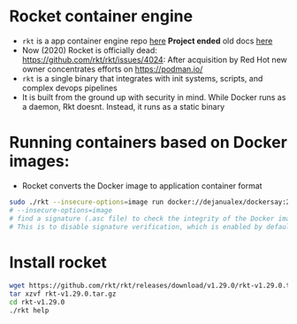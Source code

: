# Rocket container engine

* `rkt` is a app container engine repo [here](https://github.com/rkt/rkt) **Project ended** old docs [here](https://rocket.readthedocs.io/en/latest/Documentation/trying-out-rkt/)
* Now (2020) Rocket is officially dead: https://github.com/rkt/rkt/issues/4024: After acquisition by Red Hot new owner concentrates efforts on https://podman.io/
* `rkt` is a single binary that integrates with init systems, scripts, and complex devops pipelines
* It is built from the ground up with security in mind. While Docker runs as a daemon, Rkt doesnt. Instead, it runs as a static binary

# Running containers based on Docker images:

* Rocket converts the Docker image to application container format

```bash
sudo ./rkt --insecure-options=image run docker://dejanualex/dockersay:2.1
# --insecure-options=image
# find a signature (.asc file) to check the integrity of the Docker image
# This is to disable signature verification, which is enabled by default in rkt. Signing images is easily done using standard gpg tools
```
# Install rocket

```bash
wget https://github.com/rkt/rkt/releases/download/v1.29.0/rkt-v1.29.0.tar.gz
tar xzvf rkt-v1.29.0.tar.gz
cd rkt-v1.29.0
./rkt help
```